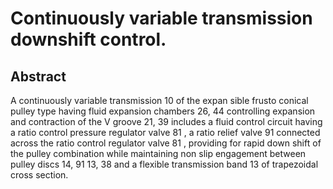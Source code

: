 # Continuously variable transmission downshift control.

## Abstract
A continuously variable transmission 10 of the expan sible frusto conical pulley type having fluid expansion chambers 26, 44 controlling expansion and contraction of the V groove 21, 39 includes a fluid control circuit having a ratio control pressure regulator valve 81 , a ratio relief valve 91 connected across the ratio control regulator valve 81 , providing for rapid down shift of the pulley combination while maintaining non slip engagement between pulley discs 14, 91 13, 38 and a flexible transmission band 13 of trapezoidal cross section.